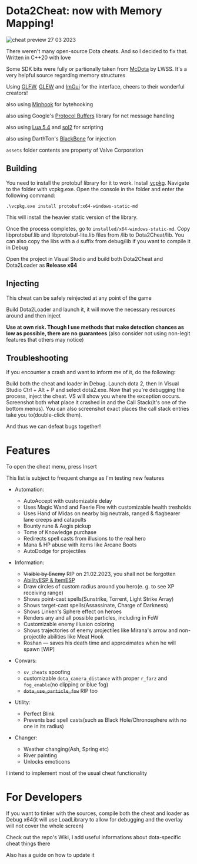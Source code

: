 # Dota2Cheat: now with Memory Mapping!

![cheat preview 27 03 2023](https://user-images.githubusercontent.com/66470490/228053121-ed8cbc2b-8f9f-4db7-914c-81db2dad518d.png)

There weren't many open-source Dota cheats. And so I decided to fix that.
Written in C++20 with love

Some SDK bits were fully or partionally taken from [McDota](https://github.com/LWSS/McDota) by LWSS. It's a very helpful source regarding memory structures

Using [GLFW](https://github.com/glfw/glfw), [GLEW](https://glew.sourceforge.net/) and [ImGui](https://github.com/ocornut/imgui) for the interface, cheers to their wonderful creators!

also using [Minhook](https://github.com/TsudaKageyu/minhook) for bytehooking

also using Google's [Protocol Buffers](https://github.com/protocolbuffers/protobuf) library for net message handling

also using [Lua 5.4](https://www.lua.org/) and [sol2](https://github.com/ThePhD/sol2) for scripting

also using DarthTon's [BlackBone](https://github.com/DarthTon/Blackbone) for injection

`assets` folder contents are property of Valve Corporation

## Building
You need to install the protobuf library for it to work. Install [vcpkg](https://vcpkg.io/en/getting-started.html). Navigate to the folder with vcpkg.exe. Open the console in the folder and enter the following command:

`.\vcpkg.exe install protobuf:x64-windows-static-md`

This will install the heavier static version of the library. 

Once the process completes, go to `installed/x64-windows-static-md`. Copy libprotobuf.lib and libprotobuf-lite.lib files from /lib to Dota2Cheat/lib. You can also copy the libs with a `d` suffix from debug/lib if you want to compile it in Debug

Open the project in Visual Studio and build both Dota2Cheat and Dota2Loader as **Release x64**

## Injecting

This cheat can be safely reinjected at any point of the game

Build Dota2Loader and launch it, it will move the necessary resources around and then inject

**Use at own risk. Though I use methods that make detection chances as low as possible, there are no guarantees** (also consider not using non-legit features that others may notice)

## Troubleshooting

If you encounter a crash and want to inform me of it, do the following:

Build both the cheat and loader in Debug. Launch dota 2, then In Visual Studio Ctrl + Alt + P and select dota2.exe.
Now that you're debugging the process, inject the cheat. VS will show you where the exception occurs.
Screenshot both what place it crashed in and the Call Stack(it's one of the bottom menus).
You can also screenshot exact places the call stack entries take you to(double-click them).

And thus we can defeat bugs together!

# Features
To open the cheat menu, press Insert

This list is subject to frequent change as I'm testing new features

* Automation:
  * AutoAccept with customizable delay
  * Uses Magic Wand and Faerie Fire with customizable health tresholds
  * Uses Hand of Midas on nearby big neutrals, ranged & flagbearer lane creeps and catapults
  * Bounty rune & Aegis pickup
  * Tome of Knowledge purchase
  * Redirects spell casts from illusions to the real hero
  * Mana & HP abuse with items like Arcane Boots
  * AutoDodge for projectiles
  
* Information:
  * ~~Visible by Enemy~~ RIP on 21.02.2023, you shall not be forgotten
  * [AbilityESP & ItemESP](https://youtu.be/U-ZhxwjEw4k)
  * Draw circles of custom radius around you hero(e. g. to see XP receiving range)
  * Shows point-cast spells(Sunstrike, Torrent, Light Strike Array)
  * Shows target-cast spells(Assassinate, Charge of Darkness)
  * Shows Linken's Sphere effect on heroes
  * Renders any and all possible particles, including in FoW
  * Customizable enemy illusion coloring
  * Shows trajectories of enemy projectiles like Mirana's arrow and non-projectile abilities like Meat Hook
  * Roshan — saves his death time and approximates when he will spawn [WIP]
  
* Convars:
  * `sv_cheats` spoofing
  * customizable `dota_camera_distance` with proper `r_farz` and `fog_enable`(no clipping or blue fog)
  * ~~`dota_use_particle_fow`~~ RIP too

* Utility:
  * Perfect Blink
  * Prevents bad spell casts(such as Black Hole/Chronosphere with no one in its radius)

* Changer:
  * Weather changing(Ash, Spring etc)
  * River painting
  * Unlocks emoticons
  
I intend to implement most of the usual cheat functionality

# For Developers

If you want to tinker with the sources, compile both the cheat and loader as Debug x64(it will use LoadLibrary to allow for debugging and the overlay will not cover the whole screen)

Check out the repo's Wiki, I add useful informations about dota-specific cheat things there

Also has a guide on how to update it
